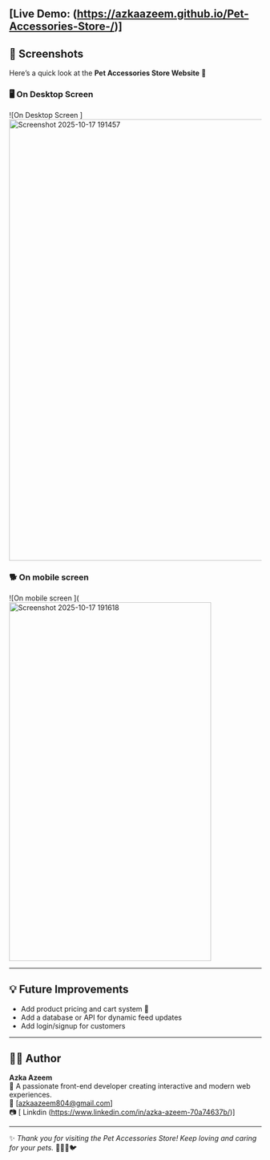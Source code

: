 ## [Live Demo: (https://azkaazeem.github.io/Pet-Accessories-Store-/)]

## 📸 Screenshots

Here’s a quick look at the **Pet Accessories Store Website** 🐾  

### 🖥️ On Desktop Screen
![On Desktop Screen ]<img width="1919" height="881" alt="Screenshot 2025-10-17 191457" src="https://github.com/user-attachments/assets/aefe1581-c334-47fe-93c7-aaad13372358" />


### 🐕 On mobile screen
![On mobile screen ](<img width="403" height="716" alt="Screenshot 2025-10-17 191618" src="https://github.com/user-attachments/assets/48a68f1a-b7dc-4aa5-9475-2d2587411e64" />


---

## 💡 Future Improvements

- Add product pricing and cart system 🛒  
- Add a database or API for dynamic feed updates  
- Add login/signup for customers

---

## 👩‍💻 Author

**Azka Azeem**  
💬 A passionate front-end developer creating interactive and modern web experiences.  
📧 [azkaazeem804@gmail.com]  
📷 [ Linkdin (https://www.linkedin.com/in/azka-azeem-70a74637b/)]

---

✨ *Thank you for visiting the Pet Accessories Store! Keep loving and caring for your pets.* 🐶🐱🐰🐦

